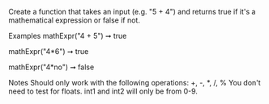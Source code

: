 Create a function that takes an input (e.g. "5 + 4") and returns true if it's a mathematical expression or false if not.

Examples
mathExpr("4 + 5") ➞ true

mathExpr("4*6") ➞ true

mathExpr("4*no") ➞ false

Notes
Should only work with the following operations: +, -, *, /, %
You don't need to test for floats.
int1 and int2 will only be from 0-9.